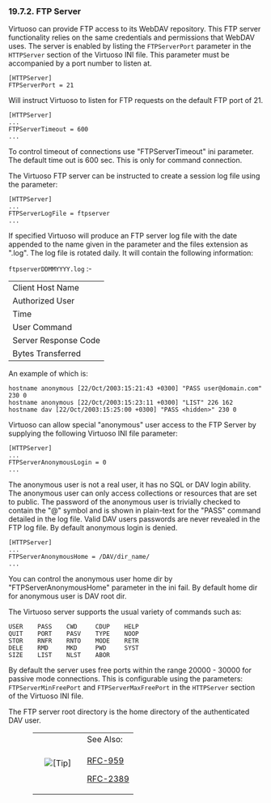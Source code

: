 <div id="ftpservicesserver" class="section">

<div class="titlepage">

<div>

<div>

### 19.7.2. FTP Server

</div>

</div>

</div>

Virtuoso can provide FTP access to its WebDAV repository. This FTP
server functionality relies on the same credentials and permissions that
WebDAV uses. The server is enabled by listing the `FTPServerPort`
parameter in the `HTTPServer` section of the Virtuoso INI file. This
parameter must be accompanied by a port number to listen at.

``` programlisting
[HTTPServer]
FTPServerPort = 21
```

Will instruct Virtuoso to listen for FTP requests on the default FTP
port of 21.

``` programlisting
[HTTPServer]
...
FTPServerTimeout = 600
...
```

To control timeout of connections use "FTPServerTimeout" ini parameter.
The default time out is 600 sec. This is only for command connection.

The Virtuoso FTP server can be instructed to create a session log file
using the parameter:

``` programlisting
[HTTPServer]
...
FTPServerLogFile = ftpserver
...
```

If specified Virtuoso will produce an FTP server log file with the date
appended to the name given in the parameter and the files extension as
".log". The log file is rotated daily. It will contain the following
information:

`ftpserverDDMMYYYY.log` :-

|                      |
|----------------------|
| Client Host Name     |
| Authorized User      |
| Time                 |
| User Command         |
| Server Response Code |
| Bytes Transferred    |

An example of which is:

``` programlisting
hostname anonymous [22/Oct/2003:15:21:43 +0300] "PASS user@domain.com" 230 0
hostname anonymous [22/Oct/2003:15:23:11 +0300] "LIST" 226 162
hostname dav [22/Oct/2003:15:25:00 +0300] "PASS <hidden>" 230 0
```

Virtuoso can allow special "anonymous" user access to the FTP Server by
supplying the following Virtuoso INI file parameter:

``` programlisting
[HTTPServer]
...
FTPServerAnonymousLogin = 0
...
```

The anonymous user is not a real user, it has no SQL or DAV login
ability. The anonymous user can only access collections or resources
that are set to public. The password of the anonymous user is trivially
checked to contain the "@" symbol and is shown in plain-text for the
"PASS" command detailed in the log file. Valid DAV users passwords are
never revealed in the FTP log file. By default anonymous login is
denied.

``` programlisting
[HTTPServer]
...
FTPServerAnonymousHome = /DAV/dir_name/
...
```

You can control the anonymous user home dir by "FTPServerAnonymousHome"
parameter in the ini fail. By default home dir for anonymous user is DAV
root dir.

The Virtuoso server supports the usual variety of commands such as:

``` programlisting
USER    PASS    CWD     CDUP    HELP
QUIT    PORT    PASV    TYPE    NOOP
STOR    RNFR    RNTO    MODE    RETR
DELE    RMD     MKD     PWD     SYST
SIZE    LIST    NLST    ABOR
```

By default the server uses free ports within the range 20000 - 30000 for
passive mode connections. This is configurable using the parameters:
`FTPServerMinFreePort` and `FTPServerMaxFreePort` in the `HTTPServer`
section of the Virtuoso INI file.

The FTP server root directory is the home directory of the authenticated
DAV user.

<div class="tip" style="margin-left: 0.5in; margin-right: 0.5in;">

<table data-border="0" data-summary="Tip: See Also:">
<colgroup>
<col style="width: 50%" />
<col style="width: 50%" />
</colgroup>
<tbody>
<tr class="odd">
<td rowspan="2" style="text-align: center;" data-valign="top"
width="25"><img src="images/tip.png" alt="[Tip]" /></td>
<td style="text-align: left;">See Also:</td>
</tr>
<tr class="even">
<td style="text-align: left;" data-valign="top"><p><a
href="http://www.rfc-editor.org/rfc/rfc959.txt" class="ulink"
target="_top">RFC-959</a></p>
<p><a href="http://www.rfc-editor.org/rfc/rfc2389.txt" class="ulink"
target="_top">RFC-2389</a></p></td>
</tr>
</tbody>
</table>

</div>

</div>
